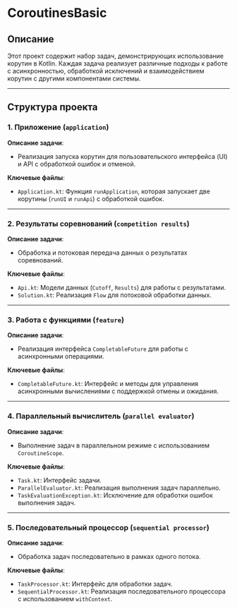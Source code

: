 # CoroutinesBasic

## Описание
Этот проект содержит набор задач, демонстрирующих использование корутин в Kotlin. Каждая задача реализует различные подходы к работе с асинхронностью, обработкой исключений и взаимодействием корутин с другими компонентами системы.

---

## Структура проекта

### 1. Приложение (`application`)
**Описание задачи**: 
- Реализация запуска корутин для пользовательского интерфейса (UI) и API с обработкой ошибок и отменой.

**Ключевые файлы**:
- `Application.kt`: Функция `runApplication`, которая запускает две корутины (`runUI` и `runApi`) с обработкой ошибок.

---

### 2. Результаты соревнований (`competition results`)
**Описание задачи**:
- Обработка и потоковая передача данных о результатах соревнований.

**Ключевые файлы**:
- `Api.kt`: Модели данных (`Cutoff`, `Results`) для работы с результатами.
- `Solution.kt`: Реализация `Flow` для потоковой обработки данных.

---

### 3. Работа с функциями (`feature`)
**Описание задачи**:
- Реализация интерфейса `CompletableFuture` для работы с асинхронными операциями.

**Ключевые файлы**:
- `CompletableFuture.kt`: Интерфейс и методы для управления асинхронными вычислениями с поддержкой отмены и ожидания.

---

### 4. Параллельный вычислитель (`parallel evaluator`)
**Описание задачи**:
- Выполнение задач в параллельном режиме с использованием `CoroutineScope`.

**Ключевые файлы**:
- `Task.kt`: Интерфейс задачи.
- `ParallelEvaluator.kt`: Реализация выполнения задач параллельно.
- `TaskEvaluationException.kt`: Исключение для обработки ошибок выполнения задач.

---

### 5. Последовательный процессор (`sequential processor`)
**Описание задачи**:
- Обработка задач последовательно в рамках одного потока.

**Ключевые файлы**:
- `TaskProcessor.kt`: Интерфейс для обработки задач.
- `SequentialProcessor.kt`: Реализация последовательного процессора с использованием `withContext`.
